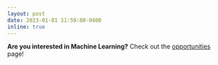 ```yaml
---
layout: post
date: 2023-01-01 11:59:00-0400
inline: true
---
```


**Are you interested in Machine Learning?** Check out the [opportunities](/opportunities/) page!  

